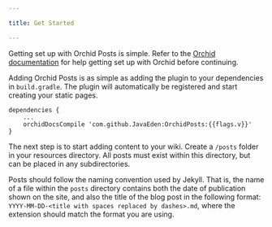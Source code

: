 ```yaml
---

title: Get Started

---
```


Getting set up with Orchid Posts is simple. Refer to the [Orchid documentation](#) for help getting set up with Orchid 
before continuing.

Adding Orchid Posts is as simple as adding the plugin to your dependencies in `build.gradle`. The plugin will 
automatically be registered and start creating your static pages.

```
dependencies {
    ...
    orchidDocsCompile 'com.github.JavaEden:OrchidPosts:{{flags.v}}'
}
```

The next step is to start adding content to your wiki. Create a `/posts` folder in your resources directory. All posts 
must exist within this directory, but can be placed in any subdirectories. 

Posts should follow the naming convention used by Jekyll. That is, the name of a file within the `posts` directory 
contains both the date of publication shown on the site, and also the title of the blog post in the following format:
`YYYY-MM-DD-<title with spaces replaced by dashes>.md`, where the extension should match the format you are using.